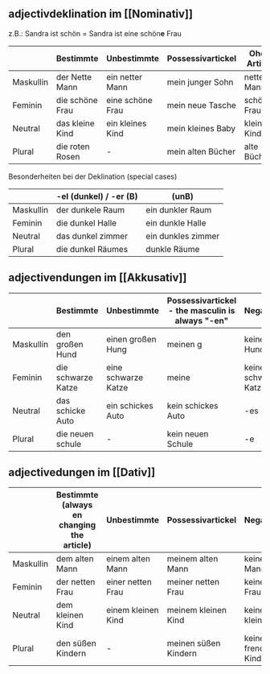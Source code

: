 ## adjectivdeklination im [[Nominativ]]

z.B.: Sandra ist schön = Sandra ist eine schön**e** Frau 

|           | Bestimmte       | Unbestimmte      | Possessivartickel | Ohen Artikel |
| --------- | --------------- | ---------------- | ----------------- | ------------ |
| Maskullin | der Nette Mann  | ein netter Mann  | mein junger Sohn  | netter Mann  |
| Feminin   | die schöne Frau | eine schöne Frau | mein neue Tasche  | schöner Frau |
| Neutral   | das kleine Kind | ein kleines Kind | mein kleines Baby | kleines Kind |
| Plural    | die roten Rosen | -                | mein alten Bücher | alte Bücher  |
Besonderheiten bei der Deklination (special cases)

|           | -el (dunkel) / -er (B) | (unB)              |
| --------- | ---------------------- | ------------------ |
| Maskullin | der dunkele Raum       | ein dunkler Raum   |
| Feminin   | die dunkel Halle       | ein dunkle Halle   |
| Neutral   | das dunkel zimmer      | ein dunkles zimmer |
| Plural    | die dunkel Räumes      | dunkle Räume       |

## adjectivendungen im [[Akkusativ]]

|           | Bestimmte          | Unbestimmte         | Possessivartickel - the masculin is always "-en"       | Negativartikle       | Ohne Artikel |
| --------- | ------------------ | ------------------- | ------------------------------------------------- | -------------------- | ------------ |
| Maskullin | den großen Hund    | einen großen Hung   | meinen g                                               | keinen großen Hund   | -en          |
| Feminin   | die schwarze Katze | eine schwarze Katze | meine                                                  | keine schwarze Katze | -e           |
| Neutral   | das schicke Auto   | ein schickes Auto                                                            | kein schickes Auto   | -es          |
| Plural    | die neuen schule   | -                                                                            | kein neuen Schule    | -e           |

## adjectivedungen im [[Dativ]] 

|           | Bestimmte (always en changing the article) | Unbestimmte        | Possessivartickel    | Negativartikle          | Ohne Artikel  |
| --------- | ------------------------------------------ | ------------------ | -------------------- | ----------------------- | ------------- |
| Maskullin | dem alten Mann                             | einem alten Mann   | meinem alten Mann    | keinem alten Mann       | altem mann    |
| Feminin   | der netten Frau                            | einer netten Frau  | meiner netten Frau   | keiner netten Frau      | netter Frau   |
| Neutral   | dem kleinen Kind                           | einem kleinen Kind | meinem kleinen Kind  | keinem kleinen Kind     | kleinem Kind  |
| Plural    | den süßen Kindern                          | -                  | meinen süßen Kindern | keinen frenchen Kindern | süßen Kindern |